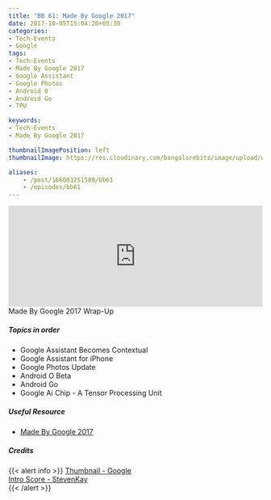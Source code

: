 ```yaml
---
title: "BB 61: Made By Google 2017"
date: 2017-10-05T15:04:20+05:30
categories:
- Tech-Events
- Google
tags:
- Tech-Events
- Made By Google 2017
- Google Assistant
- Google Photos
- Android O
- Android Go
- TPU

keywords:
- Tech-Events
- Made By Google 2017

thumbnailImagePosition: left
thumbnailImage: https://res.cloudinary.com/bangalorebits/image/upload/w_400,h_400,c_fill,r_max/v1517410318/bb-episode-assets/bb61-thumbnail.jpg

aliases:
    - /post/166083251589/bb61
    - /episodes/bb61
---
```

<iframe frameborder='0' height='200px' scrolling='no' seamless src='https://embed.simplecast.com/0f779b65?color=f5f5f5' width='100%'></iframe>
<BR>
 Made By Google 2017 Wrap-Up
 <!--more-->

##### Topics in order

 *   Google Assistant Becomes Contextual
 *   Google Assistant for iPhone
 *   Google Photos Update
 *   Android O Beta
 *   Android Go
 *   Google Ai Chip - A Tensor Processing Unit

##### Useful Resource
*   [Made By Google 2017](https://store.google.com/)

##### Credits

{{< alert info  >}}
  [Thumbnail - Google](https://twitter.com/madebygoogle?lang=en) <BR>
  [Intro Score - StevenKay](https://plus.google.com/+StevenKay_Detachment)<BR>
{{< /alert >}}
